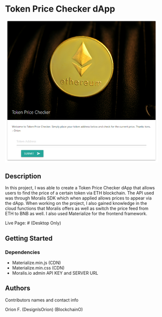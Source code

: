 # Token Price Checker dApp


<img src="https://github.com/designisO/Token-Price-Checker-dApp/blob/main/img/Screenshot%20(10).png">


## Description

In this project, I was able to create a Token Price Checker dApp that allows users to find the price of a certain token via ETH blockchain. The API used was through Moralis SDK which when applied allows prices to appear via the dApp. When working on the project, I also gained knowledge in the cloud functions that Moralis offers as well as switch the price feed from ETH to BNB as well. I also used Materialize for the frontend framework. 

Live Page: # (Desktop Only)

## Getting Started

### Dependencies

* Materialize.min.js (CDN)
* Materialize.min.css (CDN)
* Moralis.io admin API KEY and SERVER URL


## Authors

Contributors names and contact info

Orion F.
(DesignIsOrion)
(BlockchainO)

